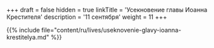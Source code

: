 +++
draft = false
hidden = true
linkTitle = 'Усекновение главы Иоанна Крестителя'
description = '11 сентября'
weight = 11
+++

{{% include file="content/ru/lives/useknovenie-glavy-ioanna-krestitelya.md" %}}
